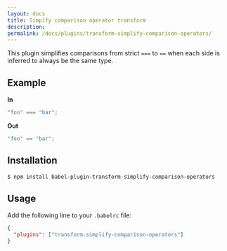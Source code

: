 ```yaml
---
layout: docs
title: Simplfy comparison operator transform
description:
permalink: /docs/plugins/transform-simplify-comparison-operators/
---
```


This plugin simplifies comparisons from strict `===` to `==` when each side is inferred
to always be the same type.

## Example

**In**

```javascript
"foo" === "bar";
```

**Out**

```javascript
"foo" == "bar";
```

## Installation

```sh
$ npm install babel-plugin-transform-simplify-comparison-operators
```

## Usage

Add the following line to your `.babelrc` file:

```json
{
  "plugins": ["transform-simplify-comparison-operators"]
}
```
